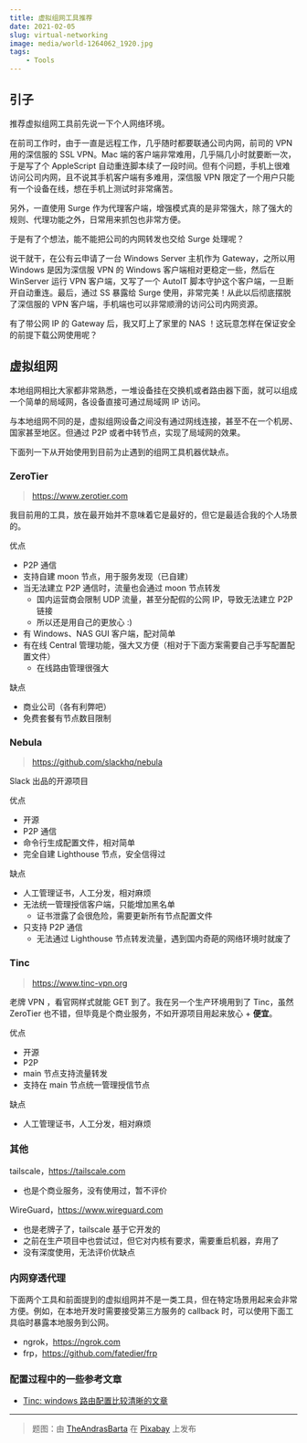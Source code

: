 ```yaml
---
title: 虚拟组网工具推荐
date: 2021-02-05
slug: virtual-networking
image: media/world-1264062_1920.jpg
tags:
    - Tools
---
```


## 引子

推荐虚拟组网工具前先说一下个人网络环境。

在前司工作时，由于一直是远程工作，几乎随时都要联通公司内网，前司的 VPN 用的深信服的 SSL VPN。Mac 端的客户端非常难用，几乎隔几小时就要断一次，于是写了个 AppleScript 自动重连脚本续了一段时间。但有个问题，手机上很难访问公司内网，且不说其手机客户端有多难用，深信服 VPN 限定了一个用户只能有一个设备在线，想在手机上测试时非常痛苦。

另外，一直使用 Surge 作为代理客户端，增强模式真的是非常强大，除了强大的规则、代理功能之外，日常用来抓包也非常方便。

于是有了个想法，能不能把公司的内网转发也交给 Surge 处理呢？

说干就干，在公有云申请了一台 Windows Server 主机作为 Gateway，之所以用 Windows 是因为深信服 VPN 的 Windows 客户端相对更稳定一些，然后在 WinServer 运行 VPN 客户端，又写了一个 AutoIT 脚本守护这个客户端，一旦断开自动重连。最后，通过 SS 暴露给 Surge 使用，非常完美！从此以后彻底摆脱了深信服的 VPN 客户端，手机端也可以非常顺滑的访问公司内网资源。

有了带公网 IP 的 Gateway 后，我又盯上了家里的 NAS ！这玩意怎样在保证安全的前提下载公网使用呢？


## 虚拟组网

本地组网相比大家都非常熟悉，一堆设备挂在交换机或者路由器下面，就可以组成一个简单的局域网，各设备直接可通过局域网 IP 访问。

与本地组网不同的是，虚拟组网设备之间没有通过网线连接，甚至不在一个机房、国家甚至地区。但通过 P2P 或者中转节点，实现了局域网的效果。

下面列一下从开始使用到目前为止遇到的组网工具机器优缺点。


### ZeroTier

> https://www.zerotier.com

我目前用的工具，放在最开始并不意味着它是最好的，但它是最适合我的个人场景的。

优点
- P2P 通信
- 支持自建 moon 节点，用于服务发现（已自建）
- 当无法建立 P2P 通信时，流量也会通过 moon 节点转发
    - 国内运营商会限制 UDP 流量，甚至分配假的公网 IP，导致无法建立 P2P 链接
    - 所以还是用自己的更放心 :)
- 有 Windows、NAS GUI 客户端，配对简单
- 有在线 Central 管理功能，强大又方便（相对于下面方案需要自己手写配置配置文件）
    - 在线路由管理很强大

缺点
- 商业公司（各有利弊吧）
- 免费套餐有节点数目限制



### Nebula

> https://github.com/slackhq/nebula

Slack 出品的开源项目

优点
- 开源
- P2P 通信
- 命令行生成配置文件，相对简单
- 完全自建 Lighthouse 节点，安全信得过


缺点
- 人工管理证书，人工分发，相对麻烦
- 无法统一管理授信客户端，只能增加黑名单
  - 证书泄露了会很危险，需要更新所有节点配置文件
- 只支持 P2P 通信
  - 无法通过 Lighthouse 节点转发流量，遇到国内奇葩的网络环境时就废了


### Tinc

> https://www.tinc-vpn.org

老牌 VPN ，看官网样式就能 GET 到了。我在另一个生产环境用到了 Tinc，虽然 ZeroTier 也不错，但毕竟是个商业服务，不如开源项目用起来放心 + **便宜**。

优点
- 开源
- P2P
- main 节点支持流量转发
- 支持在 main 节点统一管理授信节点

缺点
- 人工管理证书，人工分发，相对麻烦


### 其他

tailscale，<https://tailscale.com>
- 也是个商业服务，没有使用过，暂不评价

WireGuard，<https://www.wireguard.com>
- 也是老牌子了，tailscale 基于它开发的
- 之前在生产项目中也尝试过，但它对内核有要求，需要重启机器，弃用了
- 没有深度使用，无法评价优缺点

### 内网穿透代理

下面两个工具和前面提到的虚拟组网并不是一类工具，但在特定场景用起来会非常方便。例如，在本地开发时需要接受第三方服务的 callback 时，可以使用下面工具临时暴露本地服务到公网。

- ngrok，<https://ngrok.com>
- frp，<https://github.com/fatedier/frp>


### 配置过程中的一些参考文章

- [Tinc: windows 路由配置比较清晰的文章](https://blog.sgdylan.com/2018/09/21/tinc-note/)

---


> 题图：由 [TheAndrasBarta](https://pixabay.com/zh/users/theandrasbarta-2004841/?utm_source=link-attribution&amp;utm_medium=referral&amp;utm_campaign=image&amp;utm_content=1264062) 在 [Pixabay](https://pixabay.com/zh/?utm_source=link-attribution&amp;utm_medium=referral&amp;utm_campaign=image&amp;utm_content=1264062) 上发布